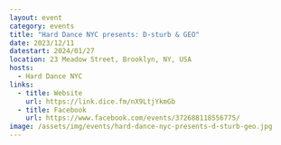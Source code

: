 ```yaml
---
layout: event
category: events
title: "Hard Dance NYC presents: D-sturb & GEO"
date: 2023/12/11
datestart: 2024/01/27
location: 23 Meadow Street, Brooklyn, NY, USA
hosts:
  - Hard Dance NYC
links:
  - title: Website
    url: https://link.dice.fm/nX9LtjYkmGb
  - title: Facebook
    url: https://www.facebook.com/events/372688118556775/
image: /assets/img/events/hard-dance-nyc-presents-d-sturb-geo.jpg
---
```

